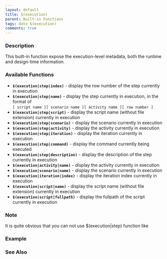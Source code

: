 ```yaml
---
layout: default
title: $(execution)
parent: Built-in Functions
tags: date $(execution)
comments: true
---
```



### Description
This built-in function expose the execution-level metadata, both the runtime and design-time information.


### Available Functions
- **`$(execution|step|index)`** - display the row number of the step currently in execution
- **`$(execution|step|name)`** - display the step currently in execution, in the format of <br/>
  `[ script name ][ scenario name ][ activity name ][ row number ]`
- **`$(execution|step|script)`** - display the script name (without file extension) currently in execution
- **`$(execution|step|scenario)`** - display the scenario currently in execution
- **`$(execution|step|activity)`** - display the activity currently in execution
- **`$(execution|step|iteration)`** - display the iteration currently in execution
- **`$(execution|step|command)`** - display the command currently being executed
- **`$(execution|step|description)`** - display the description of the step currently in execution
- **`$(execution|activity|name)`** - display the activity currently in execution
- **`$(execution|scenario|name)`** - display the scenario currently in execution
- **`$(execution|iteration|index)`** - display the iteration index currently in execution
- **`$(execution|script|name)`** - display the script name (without file extension) currently in execution
- **`$(execution|script|fullpath)`** - display the fullpath of the script currently in execution

### Note
It is quite obvious that you can not use $(execution|step) function like 

### Example


### See Also

